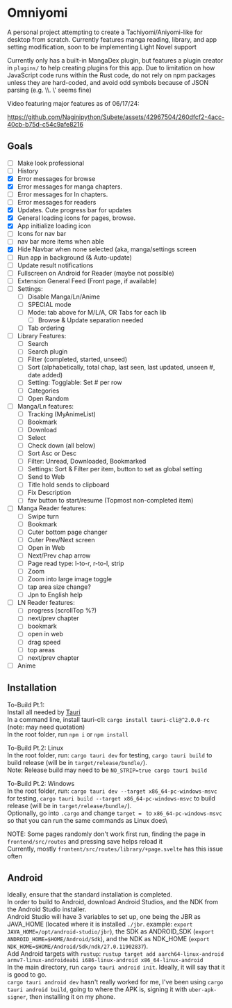 # Omniyomi

A personal project attempting to create a Tachiyomi/Aniyomi-like for desktop from scratch. Currently features manga reading, library, and app setting modification, soon to be implementing Light Novel support

Currently only has a built-in MangaDex plugin, but features a plugin creator in `plugins/` to help creating plugins for this app. Due to limitation on how JavaScript code runs within the Rust code, do not rely on npm packages unless they are hard-coded, and avoid odd symbols because of JSON parsing (e.g. \\\\. \\\' seems fine)

Video featuring major features as of 06/17/24:

https://github.com/Naginipython/Subete/assets/42967504/260dfcf2-4acc-40cb-b75d-c54c9afe8216


## Goals
- [ ] Make look professional
- [ ] History
- [x] Error messages for browse
- [x] Error messages for manga chapters.
- [ ] Error messages for ln chapters.
- [ ] Error messages for readers
- [x] Updates. Cute progress bar for updates
- [x] General loading icons for pages, browse.
- [x] App initialize loading icon
- [ ] Icons for nav bar
- [ ] nav bar more items when able
- [x] Hide Navbar when none selected (aka, manga/settings screen
- [ ] Run app in background (& Auto-update)
- [ ] Update result notifications
- [ ] Fullscreen on Android for Reader (maybe not possible)
- [ ] Extension General Feed (Front page, if available)
- [ ] Settings:
  - [ ] Disable Manga/Ln/Anime
  - [ ] SPECIAL mode
  - [ ] Mode: tab above for M/L/A, OR Tabs for each lib
    - [ ] Browse & Update separation needed
  - [ ] Tab ordering
- [ ] Library Features:
  - [ ] Search
  - [ ] Search plugin
  - [ ] Filter (completed, started, unseed)
  - [ ] Sort (alphabetically, total chap, last seen, last updated, unseen #, date added)
  - [ ] Setting: Togglable: Set # per row
  - [ ] Categories
  - [ ] Open Random
- [ ] Manga/Ln features:
  - [ ] Tracking (MyAnimeList)
  - [ ] Bookmark
  - [ ] Download
  - [ ] Select
  - [ ] Check down (all below)
  - [ ] Sort Asc or Desc
  - [ ] Filter: Unread, Downloaded, Bookmarked
  - [ ] Settings: Sort & Filter per item, button to set as global setting
  - [ ] Send to Web
  - [ ] Title hold sends to clipboard
  - [ ] Fix Description
  - [ ] fav button to start/resume (Topmost non-completed item)
- [ ] Manga Reader features:
  - [ ] Swipe turn
  - [ ] Bookmark
  - [ ] Cuter bottom page changer
  - [ ] Cuter Prev/Next screen
  - [ ] Open in Web
  - [ ] Next/Prev chap arrow
  - [ ] Page read type:  l-to-r, r-to-l, strip
  - [ ] Zoom
  - [ ] Zoom into large image toggle
  - [ ] tap area size change?
  - [ ] Jpn to English help
- [ ] LN Reader features:
  - [ ] progress (scrollTop %?)
  - [ ] next/prev chapter
  - [ ] bookmark
  - [ ] open in web
  - [ ] drag speed
  - [ ] top areas
  - [ ] next/prev chapter
- [ ] Anime

## Installation

To-Build Pt.1:\
Install all needed by [Tauri](https://beta.tauri.app/start/prerequisites/)\
In a command line, install tauri-cli: `cargo install tauri-cli@^2.0.0-rc` (note: may need quotation)\
In the root folder, run `npm i` or `npm install`

To-Build Pt.2: Linux\
In the root folder, run: `cargo tauri dev` for testing, `cargo tauri build` to build release (will be in `target/release/bundle/`).\
Note: Release build may need to be `NO_STRIP=true cargo tauri build`

To-Build Pt.2: Windows\
In the root folder, run: `cargo tauri dev --target x86_64-pc-windows-msvc` for testing, `cargo tauri build --target x86_64-pc-windows-msvc` to build release (will be in `target/release/bundle/`).\
Optionally, go into `.cargo` and change `target = ` to `x86_64-pc-windows-msvc` so that you can run the same commands as Linux does\

NOTE: Some pages randomly don't work first run, finding the page in `frontend/src/routes` and pressing save helps reload it\
Currently, mostly `frontent/src/routes/library/+page.svelte` has this issue often

## Android

Ideally, ensure that the standard installation is completed.\
In order to build to Android, download Android Studios, and the NDK from the Android Studio installer.\
Android Studio will have 3 variables to set up, one being the JBR as JAVA_HOME (located where it is installed `./jbr`. example: `export JAVA_HOME=/opt/android-studio/jbr`), the SDK as ANDROID_SDK (`export ANDROID_HOME=$HOME/Android/Sdk`), and the NDK as NDK_HOME (`export NDK_HOME=$HOME/Android/Sdk/ndk/27.0.11902837`).\
Add Android targets with `rustup`: `rustup target add aarch64-linux-android armv7-linux-androideabi i686-linux-android x86_64-linux-android`\
In the main directory, run `cargo tauri android init`. Ideally, it will say that it is good to go.\
`cargo tauri android dev` hasn't really worked for me, I've been using `cargo tauri android build`, going to where the APK is, signing it with `uber-apk-signer`, then installing it on my phone.
